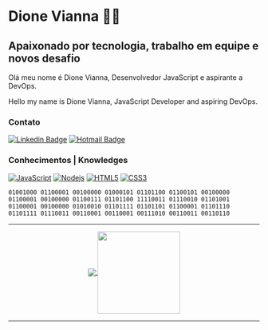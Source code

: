 # Dione Vianna :man_technologist:

## Apaixonado por tecnologia, trabalho em equipe e novos desafio

  Olá meu nome é Dione Vianna, Desenvolvedor JavaScript e aspirante a DevOps.
  
  Hello my name is Dione Vianna, JavaScript Developer and aspiring DevOps.

### Contato

[![Linkedin Badge](https://img.shields.io/badge/-Dione%20Vianna-0078D4?labelColor=52575d&logoWidth=17&style=flat-square&logo=Linkedin&logoColor=white&link=https://www.linkedin.com/in/dione-vianna/)](https://www.linkedin.com/in/dione-vianna/)
[![Hotmail Badge](https://img.shields.io/badge/-DioneG12-0078D4?labelColor=52575d&logoWidth=17&style=flat-square&logo=microsoft-outlook&logoColor=white&link=mailto:dioneg12@hotmail.com)](mailto:dioneg12@hotmail.com)

### Conhecimentos | Knowledges

[![JavaScript](https://img.shields.io/badge/-JavaScript-black?style=flat-square&logo=javascript&link=https://github.com/Dione-Vianna/realmdb)](https://github.com/Dione-Vianna/realmdb)
[![Nodejs](https://img.shields.io/badge/-Nodejs-black?style=flat-square&logo=Node.js&link=https://github.com/Dione-Vianna/nestjs-typeorm/)](https://github.com/Dione-Vianna/nestjs-typeorm/)
[![HTML5](https://img.shields.io/badge/-HTML5-E34F26?style=flat-square&logo=html5&logoColor=white&link=https://github.com/Dione-Vianna/Doe/)](https://github.com/Dione-Vianna/Doe/)
[![CSS3](https://img.shields.io/badge/-CSS3-1572B6?style=flat-square&logo=css3&link=https://github.com/Dione-Vianna/Doe/)](https://github.com/Dione-Vianna/Doe/)

```
01001000 01100001 00100000 01000101 01101100 01100101 00100000 
01100001 00100000 01100111 01101100 11110011 01110010 01101001 
01100001 00100000 01010010 01101111 01101101 01100001 01101110 
01101111 01110011 00110001 00110001 00111010 00110011 00110110 
```
---

<p align="center">
  <a href="https://github.com/dione-vianna/github-readme-stats">
    <img
      align="center"
      src="https://github-readme-stats.vercel.app/api/top-langs/?username=dione-vianna&layout=compact&theme=radical"
    />
  </a>
  <a href="https://github.com/dione-vianna/github-readme-stats">
    <img
      align="center"
      height="165"
      src="https://github-readme-stats.vercel.app/api?username=dione-vianna&layout=compact&theme=radical"
    />
  </a>
</p>

---
